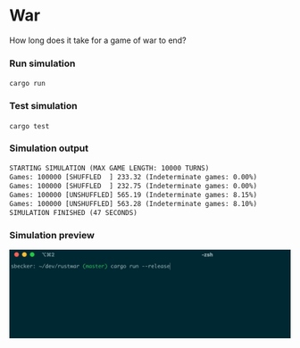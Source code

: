 # War

How long does it take for a game of war to end?

### Run simulation
`cargo run`

### Test simulation
`cargo test`

### Simulation output
```
STARTING SIMULATION (MAX GAME LENGTH: 10000 TURNS)
Games: 100000 [SHUFFLED  ] 233.32 (Indeterminate games: 0.00%)                  
Games: 100000 [SHUFFLED  ] 232.75 (Indeterminate games: 0.00%)                  
Games: 100000 [UNSHUFFLED] 565.19 (Indeterminate games: 8.15%)                  
Games: 100000 [UNSHUFFLED] 563.28 (Indeterminate games: 8.10%)                  
SIMULATION FINISHED (47 SECONDS)
```

### Simulation preview
![Console animation](simulation-preview-update.gif)
